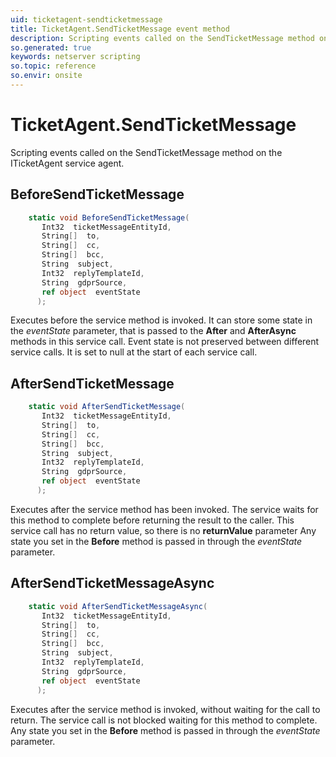 ```yaml
---
uid: ticketagent-sendticketmessage
title: TicketAgent.SendTicketMessage event method
description: Scripting events called on the SendTicketMessage method on the TicketAgent service agent.
so.generated: true
keywords: netserver scripting
so.topic: reference
so.envir: onsite
---
```

# TicketAgent.SendTicketMessage

Scripting events called on the <see cref='M:ITicketAgent.SendTicketMessage'>SendTicketMessage</see> method on the <see cref='ITicketAgent'>ITicketAgent</see>  service agent.

## BeforeSendTicketMessage
```cs
    static void BeforeSendTicketMessage(
       Int32  ticketMessageEntityId,
       String[]  to,
       String[]  cc,
       String[]  bcc,
       String  subject,
       Int32  replyTemplateId,
       String  gdprSource,
       ref object  eventState
      );
```
Executes before the service method is invoked.
It can store some state in the *eventState* parameter, that is passed to the **After** and **AfterAsync** methods in this service call.
Event state is not preserved between different service calls. It is set to null at the start of each service call.
## AfterSendTicketMessage
```cs
    static void AfterSendTicketMessage(
       Int32  ticketMessageEntityId,
       String[]  to,
       String[]  cc,
       String[]  bcc,
       String  subject,
       Int32  replyTemplateId,
       String  gdprSource,
       ref object  eventState
      );
```
Executes after the service method has been invoked. The service waits for this method to complete before returning the result to the caller.
This service call has no return value, so there is no **returnValue** parameter
Any state you set in the **Before** method is passed in through the *eventState* parameter.
## AfterSendTicketMessageAsync
```cs
    static void AfterSendTicketMessageAsync(
       Int32  ticketMessageEntityId,
       String[]  to,
       String[]  cc,
       String[]  bcc,
       String  subject,
       Int32  replyTemplateId,
       String  gdprSource,
       ref object  eventState
      );
```
Executes after the service method is invoked, without waiting for the call to return.
The service call is not blocked waiting for this method to complete.
Any state you set in the **Before** method is passed in through the *eventState* parameter.

